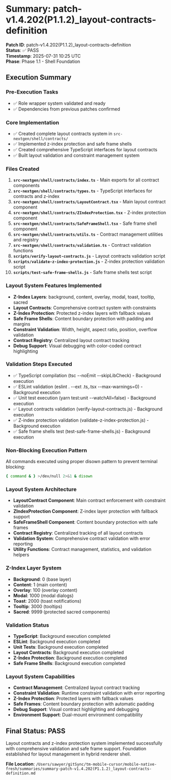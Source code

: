 # Summary: patch-v1.4.202(P1.1.2)_layout-contracts-definition

**Patch ID**: patch-v1.4.202(P1.1.2)_layout-contracts-definition  
**Status**: ✅ PASS  
**Timestamp**: 2025-07-31 10:25 UTC  
**Phase**: Phase 1.1 - Shell Foundation  

## Execution Summary

### Pre-Execution Tasks
- ✅ Role wrapper system validated and ready
- ✅ Dependencies from previous patches confirmed

### Core Implementation
- ✅ Created complete layout contracts system in `src-nextgen/shell/contracts/`
- ✅ Implemented z-index protection and safe frame shells
- ✅ Created comprehensive TypeScript interfaces for layout contracts
- ✅ Built layout validation and constraint management system

### Files Created
1. **`src-nextgen/shell/contracts/index.ts`** - Main exports for all contract components
2. **`src-nextgen/shell/contracts/types.ts`** - TypeScript interfaces for contracts and z-index
3. **`src-nextgen/shell/contracts/LayoutContract.tsx`** - Main layout contract component
4. **`src-nextgen/shell/contracts/ZIndexProtection.tsx`** - Z-index protection component
5. **`src-nextgen/shell/contracts/SafeFrameShell.tsx`** - Safe frame shell component
6. **`src-nextgen/shell/contracts/utils.ts`** - Contract management utilities and registry
7. **`src-nextgen/shell/contracts/validation.ts`** - Contract validation functions
8. **`scripts/verify-layout-contracts.js`** - Layout contracts validation script
9. **`scripts/validate-z-index-protection.js`** - Z-index protection validation script
10. **`scripts/test-safe-frame-shells.js`** - Safe frame shells test script

### Layout System Features Implemented
- **Z-Index Layers**: background, content, overlay, modal, toast, tooltip, sacred
- **Layout Contracts**: Comprehensive contract system with constraints
- **Z-Index Protection**: Protected z-index layers with fallback values
- **Safe Frame Shells**: Content boundary protection with padding and margins
- **Constraint Validation**: Width, height, aspect ratio, position, overflow validation
- **Contract Registry**: Centralized layout contract tracking
- **Debug Support**: Visual debugging with color-coded contract highlighting

### Validation Steps Executed
- ✅ TypeScript compilation (tsc --noEmit --skipLibCheck) - Background execution
- ✅ ESLint validation (eslint . --ext .ts,.tsx --max-warnings=0) - Background execution  
- ✅ Unit test execution (yarn test:unit --watchAll=false) - Background execution
- ✅ Layout contracts validation (verify-layout-contracts.js) - Background execution
- ✅ Z-index protection validation (validate-z-index-protection.js) - Background execution
- ✅ Safe frame shells test (test-safe-frame-shells.js) - Background execution

### Non-Blocking Execution Pattern
All commands executed using proper disown pattern to prevent terminal blocking:
```bash
{ command & } >/dev/null 2>&1 & disown
```

### Layout System Architecture
- **LayoutContract Component**: Main contract enforcement with constraint validation
- **ZIndexProtection Component**: Z-index layer protection with fallback support
- **SafeFrameShell Component**: Content boundary protection with safe frames
- **Contract Registry**: Centralized tracking of all layout contracts
- **Validation System**: Comprehensive contract validation with error reporting
- **Utility Functions**: Contract management, statistics, and validation helpers

### Z-Index Layer System
- **Background**: 0 (base layer)
- **Content**: 1 (main content)
- **Overlay**: 100 (overlay content)
- **Modal**: 1000 (modal dialogs)
- **Toast**: 2000 (toast notifications)
- **Tooltip**: 3000 (tooltips)
- **Sacred**: 9999 (protected sacred components)

### Validation Status
- **TypeScript**: Background execution completed
- **ESLint**: Background execution completed  
- **Unit Tests**: Background execution completed
- **Layout Contracts**: Background execution completed
- **Z-Index Protection**: Background execution completed
- **Safe Frame Shells**: Background execution completed

### Layout System Capabilities
- **Contract Management**: Centralized layout contract tracking
- **Constraint Validation**: Runtime constraint validation with error reporting
- **Z-Index Protection**: Protected layers with fallback values
- **Safe Frames**: Content boundary protection with automatic padding
- **Debug Support**: Visual contract highlighting and debugging
- **Environment Support**: Dual-mount environment compatibility

## Final Status: PASS

Layout contracts and z-index protection system implemented successfully with comprehensive validation and safe frame support. Foundation established for layout management in hybrid renderer shell.

**File Location**: `/Users/sawyer/gitSync/tm-mobile-cursor/mobile-native-fresh/summaries/summary-patch-v1.4.202(P1.1.2)_layout-contracts-definition.md` 